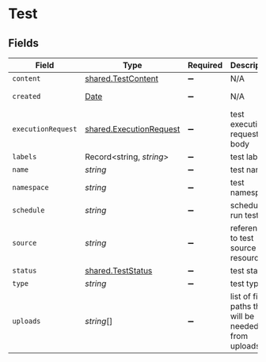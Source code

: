 # Test


## Fields

| Field                                                                                         | Type                                                                                          | Required                                                                                      | Description                                                                                   | Example                                                                                       |
| --------------------------------------------------------------------------------------------- | --------------------------------------------------------------------------------------------- | --------------------------------------------------------------------------------------------- | --------------------------------------------------------------------------------------------- | --------------------------------------------------------------------------------------------- |
| `content`                                                                                     | [shared.TestContent](../../../sdk/models/shared/testcontent.md)                               | :heavy_minus_sign:                                                                            | N/A                                                                                           |                                                                                               |
| `created`                                                                                     | [Date](https://developer.mozilla.org/en-US/docs/Web/JavaScript/Reference/Global_Objects/Date) | :heavy_minus_sign:                                                                            | N/A                                                                                           | 2022-07-30T06:54:15Z                                                                          |
| `executionRequest`                                                                            | [shared.ExecutionRequest](../../../sdk/models/shared/executionrequest.md)                     | :heavy_minus_sign:                                                                            | test execution request body                                                                   |                                                                                               |
| `labels`                                                                                      | Record<string, *string*>                                                                      | :heavy_minus_sign:                                                                            | test labels                                                                                   | [object Object]                                                                               |
| `name`                                                                                        | *string*                                                                                      | :heavy_minus_sign:                                                                            | test name                                                                                     | test1                                                                                         |
| `namespace`                                                                                   | *string*                                                                                      | :heavy_minus_sign:                                                                            | test namespace                                                                                | testkube                                                                                      |
| `schedule`                                                                                    | *string*                                                                                      | :heavy_minus_sign:                                                                            | schedule to run test                                                                          | * * * * *                                                                                     |
| `source`                                                                                      | *string*                                                                                      | :heavy_minus_sign:                                                                            | reference to test source resource                                                             | my-private-repository-test                                                                    |
| `status`                                                                                      | [shared.TestStatus](../../../sdk/models/shared/teststatus.md)                                 | :heavy_minus_sign:                                                                            | test status                                                                                   |                                                                                               |
| `type`                                                                                        | *string*                                                                                      | :heavy_minus_sign:                                                                            | test type                                                                                     | postman/collection                                                                            |
| `uploads`                                                                                     | *string*[]                                                                                    | :heavy_minus_sign:                                                                            | list of file paths that will be needed from uploads                                           | settings/config.txt                                                                           |